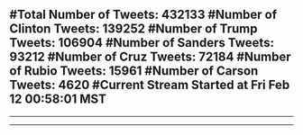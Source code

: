 #Total Number of Tweets: 432133 
#Number of Clinton Tweets: 139252
#Number of Trump Tweets: 106904
#Number of Sanders Tweets: 93212
#Number of Cruz Tweets: 72184
#Number of Rubio Tweets: 15961
#Number of Carson Tweets: 4620
#Current Stream Started at Fri Feb 12 00:58:01 MST
---
---
---
